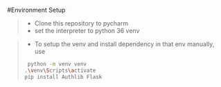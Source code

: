 #Environment Setup
> - Clone this repository to pycharm
> - set the interpreter to python 36 venv

> - To setup the venv and install dependency in that env manually, use
> ```bash 
>  python -m venv venv
> .\venv\Scripts\activate
> pip install Authlib Flask
> ```